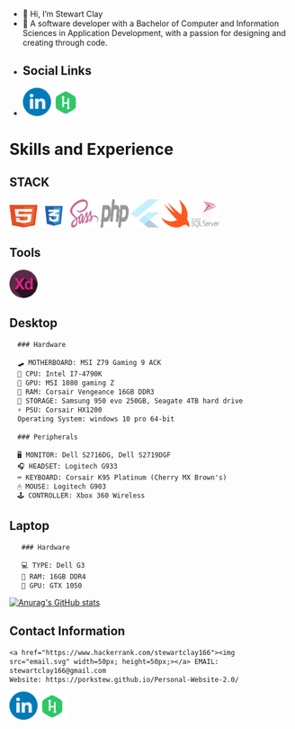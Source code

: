 - 👋 Hi, I’m Stewart Clay
- 🙋‍ A software developer with a Bachelor of Computer and Information Sciences in Application Development, with a passion for designing and creating through code.
- ## Social Links
- 
   <a href="https://www.linkedin.com/in/stewart-clay-7a1abb128/"><img src="/SocialIcons/linkedin.svg" width=50px; height=50px;></a>
   <a href="https://www.hackerrank.com/stewartclay166"><img src="/SocialIcons/hackerrank.svg" width=50px; height=50px;></a>

 # Skills and Experience
  ## STACK
   <a href="t.ly/VL6f"><img src="/Languages/html5.svg" width=50px; height=50px;></a>
   <a href="#"><img src="/Languages/css3.svg" width=50px; height=50px;></a>
   <a href="#"><img src="/Languages/sass.svg" width=50px; height=50px;></a>
   <a href="#"><img src="/Languages/php.svg" width=50px; height=50px;></a>
   <a href="#"><img src="/Languages/flutter.svg" width=50px; height=50px;></a><a href="#"></a>
   <a href="#"><img src="/Languages/swift.svg" width=50px; height=50px;></a>
   <a href="#"><img src="/Languages/microsoft-sql-server.svg" width=50px; height=50px;></a>
  ## Tools
   <a href="#"><img src="/Tools/Adobe XD.svg" width=50px; height=50px;></a>

## Desktop

      ### Hardware

      🛹 MOTHERBOARD: MSI Z79 Gaming 9 ACK
      🧠 CPU: Intel I7-4790K
      🙈 GPU: MSI 1080 gaming Z
      🍜 RAM: Corsair Vengeance 16GB DDR3
      🏬 STORAGE: Samsung 950 evo 250GB, Seagate 4TB hard drive
      ⚡ PSU: Corsair HX1200
      Operating System: windows 10 pro 64-bit
  
      ### Peripherals

      🖥 MONITOR: Dell S2716DG, Dell S2719DGF
      🎧 HEADSET: Logitech G933
      ⌨ KEYBOARD: Corsair K95 Platinum (Cherry MX Brown's)
      🖱 MOUSE: Logitech G903
      🕹 CONTROLLER: Xbox 360 Wireless
  
## Laptop

       ### Hardware
       
       💻 TYPE: Dell G3
       🍜 RAM: 16GB DDR4
       🙈 GPU: GTX 1050
<!---
PorkStew/PorkStew is a ✨ special ✨ repository because its `README.md` (this file) appears on your GitHub profile.
You can click the Preview link to take a look at your changes.
--->
[![Anurag's GitHub stats](https://github-readme-stats.vercel.app/api?username=porkstew)](https://github.com/anuraghazra/github-readme-stats)

## Contact Information
    <a href="https://www.hackerrank.com/stewartclay166"><img src="email.svg" width=50px; height=50px;></a> EMAIL: stewartclay166@gmail.com
    Website: https://porkstew.github.io/Personal-Website-2.0/

   <a href="https://www.linkedin.com/in/stewart-clay-7a1abb128/"><img src="/SocialIcons/linkedin.svg" width=50px; height=50px;></a>
   <a href="https://www.hackerrank.com/stewartclay166"><img src="/SocialIcons/hackerrank.svg" width=50px; height=50px;></a>
   
